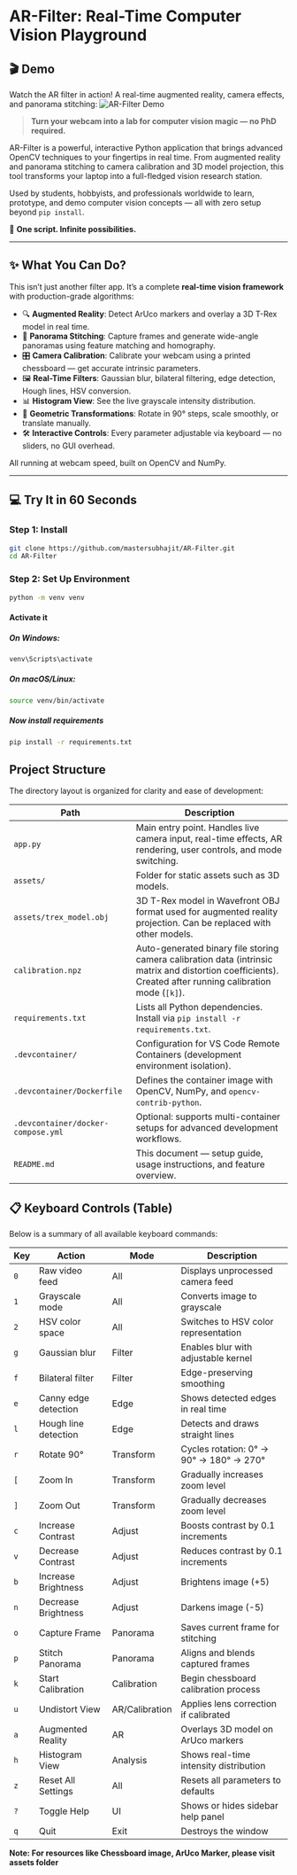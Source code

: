 # AR-Filter: Real-Time Computer Vision Playground
## 🎬 Demo

Watch the AR filter in action! A real-time augmented reality, camera effects, and panorama stitching:
![AR-Filter Demo](https://github.com/mastersubhajit/AR-Filter/blob/master/assets/demo.gif)

> **Turn your webcam into a lab for computer vision magic — no PhD required.**

AR-Filter is a powerful, interactive Python application that brings advanced OpenCV techniques to your fingertips in real time. From augmented reality and panorama stitching to camera calibration and 3D model projection, this tool transforms your laptop into a full-fledged vision research station.

Used by students, hobbyists, and professionals worldwide to learn, prototype, and demo computer vision concepts — all with zero setup beyond `pip install`.

🎯 **One script. Infinite possibilities.**

---

## ✨ What You Can Do?

This isn’t just another filter app. It’s a complete **real-time vision framework** with production-grade algorithms:

- 🔍 **Augmented Reality**: Detect ArUco markers and overlay a 3D T-Rex model in real time.
- 📸 **Panorama Stitching**: Capture frames and generate wide-angle panoramas using feature matching and homography.
- 🎛️ **Camera Calibration**: Calibrate your webcam using a printed chessboard — get accurate intrinsic parameters.
- 🖼️ **Real-Time Filters**: Gaussian blur, bilateral filtering, edge detection, Hough lines, HSV conversion.
- 📊 **Histogram View**: See the live grayscale intensity distribution.
- 🔄 **Geometric Transformations**: Rotate in 90° steps, scale smoothly, or translate manually.
- 🛠️ **Interactive Controls**: Every parameter adjustable via keyboard — no sliders, no GUI overhead.

All running at webcam speed, built on OpenCV and NumPy.

---

## 💻 Try It in 60 Seconds

### Step 1: Install
```bash
git clone https://github.com/mastersubhajit/AR-Filter.git
cd AR-Filter
```
### Step 2: Set Up Environment
```bash
python -m venv venv
```
#### Activate it
##### On Windows:
```bash
venv\Scripts\activate
```
##### On macOS/Linux:
```bash
source venv/bin/activate
```
##### Now install requirements
```bash
pip install -r requirements.txt
```

## Project Structure
The directory layout is organized for clarity and ease of development:

| Path | Description |
|------|-------------|
| `app.py` | Main entry point. Handles live camera input, real-time effects, AR rendering, user controls, and mode switching. |
| `assets/` | Folder for static assets such as 3D models. |
| `assets/trex_model.obj` | 3D T-Rex model in Wavefront OBJ format used for augmented reality projection. Can be replaced with other models. |
| `calibration.npz` | Auto-generated binary file storing camera calibration data (intrinsic matrix and distortion coefficients). Created after running calibration mode (`[k]`). |
| `requirements.txt` | Lists all Python dependencies. Install via `pip install -r requirements.txt`. |
| `.devcontainer/` | Configuration for VS Code Remote Containers (development environment isolation). |
| `.devcontainer/Dockerfile` | Defines the container image with OpenCV, NumPy, and `opencv-contrib-python`. |
| `.devcontainer/docker-compose.yml` | Optional: supports multi-container setups for advanced development workflows. |
| `README.md` | This document — setup guide, usage instructions, and feature overview. |

## 📋 Keyboard Controls (Table)

Below is a summary of all available keyboard commands:

| Key | Action | Mode | Description |
|-----|--------|------|-------------|
| `0` | Raw video feed | All | Displays unprocessed camera feed |
| `1` | Grayscale mode | All | Converts image to grayscale |
| `2` | HSV color space | All | Switches to HSV color representation |
| `g` | Gaussian blur | Filter | Enables blur with adjustable kernel |
| `f` | Bilateral filter | Filter | Edge-preserving smoothing |
| `e` | Canny edge detection | Edge | Shows detected edges in real time |
| `l` | Hough line detection | Edge | Detects and draws straight lines |
| `r` | Rotate 90° | Transform | Cycles rotation: 0° → 90° → 180° → 270° |
| `[` | Zoom In | Transform | Gradually increases zoom level |
| `]` | Zoom Out | Transform | Gradually decreases zoom level |
| `c` | Increase Contrast | Adjust | Boosts contrast by 0.1 increments |
| `v` | Decrease Contrast | Adjust | Reduces contrast by 0.1 increments |
| `b` | Increase Brightness | Adjust | Brightens image (+5) |
| `n` | Decrease Brightness | Adjust | Darkens image (-5) |
| `o` | Capture Frame | Panorama | Saves current frame for stitching |
| `p` | Stitch Panorama | Panorama | Aligns and blends captured frames |
| `k` | Start Calibration | Calibration | Begin chessboard calibration process |
| `u` | Undistort View | AR/Calibration | Applies lens correction if calibrated |
| `a` | Augmented Reality | AR | Overlays 3D model on ArUco markers |
| `h` | Histogram View | Analysis | Shows real-time intensity distribution |
| `z` | Reset All Settings | All | Resets all parameters to defaults |
| `?` | Toggle Help | UI | Shows or hides sidebar help panel |
| `q` | Quit | Exit | Destroys the window |


**Note: For resources like Chessboard image, ArUco Marker, please visit assets folder**
